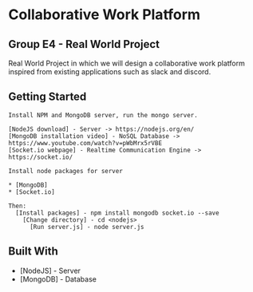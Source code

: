 # Collaborative Work Platform
## Group E4 - Real World Project

Real World Project in which we will design a collaborative work platform inspired from existing applications such as slack and discord.

## Getting Started

```
Install NPM and MongoDB server, run the mongo server.

[NodeJS download] - Server -> https://nodejs.org/en/
[MongoDB installation video] - NoSQL Database -> https://www.youtube.com/watch?v=pWbMrx5rVBE
[Socket.io webpage] - Realtime Communication Engine -> https://socket.io/

Install node packages for server

* [MongoDB]
* [Socket.io]

Then:
  [Install packages] - npm install mongodb socket.io --save
    [Change directory] - cd <nodejs>
      [Run server.js] - node server.js
```

## Built With

* [NodeJS] - Server
* [MongoDB] - Database
